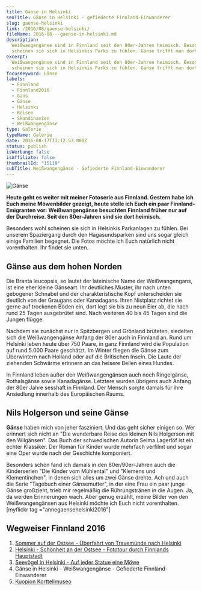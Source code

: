 ```yaml
---
title: Gänse in Helsinki
seoTitle: Gänse in Helsinki - gefiederte Finnland-Einwanderer
slug: gaense-helsinki
link: /2016/08/gaense-helsinki/
fileName: 2016-08---gaense-in-helsinki.md
description:
  Weißwangengänse sind in Finnland seit den 80er-Jahren heimisch. Besonders wohl
  scheinen sie sich in Helsinkis Parks zu fühlen. Gänse trifft man dort überall
excerpt:
  Weißwangengänse sind in Finnland seit den 80er-Jahren heimisch. Besonders wohl
  scheinen sie sich in Helsinkis Parks zu fühlen. Gänse trifft man dort überall.
focusKeyword: Gänse
labels:
  - Finnland
  - Finnland2016
  - Gans
  - Gänse
  - Helsinki
  - Reisen
  - Skandinavien
  - Weißwangengänse
type: Galerie
typeName: Galerie
date: 2016-08-17T13:12:53.000Z
status: publish
isWerbung: false
isAffiliate: false
thumbnailId: "15119"
subTitle: Weißwangengänse - Gefiederte Finnland-Einwanderer
---
```


![Gänse](http://cardamonchai.com/wp-content/uploads/2016/08/28294041574_4f64075959_z-640x427.jpg "Im Gänsemarsch geht es durch den Park")

<strong>Heute geht es weiter mit meiner Fotoserie aus Finnland. Gestern habe ich
Euch meine Möwenbilder gezeigt, heute stelle ich Euch ein paar
Finnland-Emigranten vor: Weißwangengänse besuchten Finnland früher nur auf der
Durchreise. Seit den 80er-Jahren sind sie dort heimisch.</strong>

Besonders wohl scheinen sie sich in Helsinkis Parkanlagen zu fühlen. Bei unserem
Spaziergang durch den Hagasundsparken sind uns sogar gleich einige Familien
begegnet. Die Fotos möchte ich Euch natürlich nicht vorenthalten. Ihr findet sie
unten.

## Gänse aus dem hohen Norden

Die Branta leucopsis, so lautet der lateinische Name der Weißwangengans, ist
eine eher kleine Gänseart. Ihr deutliches Muster, ihr nach unten gebogener
Schnabel und der charakteristische Kopf unterscheiden sie deutlich von der
Graugans oder Kanadagans. Ihren Nistplatz richtet sie gerne auf trockenen Böden
ein, dort legt sie bis zu neun Eier ab, die nach rund 25 Tagen ausgebrütet sind.
Nach weiteren 40 bis 45 Tagen sind die Jungen flügge.

Nachdem sie zunächst nur in Spitzbergen und Grönland brüteten, siedelten sich
die Weißwangengänse Anfang der 80er auch in Finnland an. Rund um Helsinki leben
heute über 750 Paare, in ganz Finnland wird die Population auf rund 5.000 Paare
geschätzt. Im Winter fliegen die Gänse zum Überwintern nach Holland oder auf die
Britischen Inseln. Die Laute der ziehenden Schwärme erinnern an das heisere
Bellen eines Hundes.

In Finnland leben außer den Weißwangengänsen auch noch Ringelgänse, Rothalsgänse
sowie Kanadagänse. Letztere wurden übrigens auch Anfang der 80er Jahre sesshaft
in Finnland. Der Mensch sorgte damals für ihre Ansiedlung innerhalb des
Europäischen Raums.

## Nils Holgerson und seine Gänse

<strong>Gänse</strong> haben mich von jeher fasziniert. Und das geht sicher
einigen so. Wer erinnert sich nicht an "Die wunderbare Reise des kleinen Nils
Holgerson mit den Wilgänsen". Das Buch der schwedischen Autorin Selma Lagerlöf
ist ein echter Klassiker. Der Roman für Kinder wurde mehrfach verfilmt und sogar
eine Oper wurde nach der Geschichte komponiert.

Besonders schön fand ich damals in den 80er/90er-Jahren auch die Kinderserien
"Die Kinder vom Mühlental" und "Klemens und Klementinchen", in denen sich alles
um zwei Gänse drehte. Ach und auch die Serie "Tagebuch einer Gänsemutter", in
der eine Frau ein paar junge Gänse großzieht, trieb mir regelmäßig die
Rührungstränen in die Augen. Ja, da werden Erinnerungen wach. Aber genug
erzählt, meine Bilder von den Weißwangengänsen aus Helsinki möchte ich Euch
nicht vorenthalten. [myflickr tag ="annegaensehelsinki2016"]

## Wegweiser Finnland 2016

<ol>
    <li><a href="http://cardamonchai.com/2016/07/sommer-auf-der-ostsee-travemuende-helsinki/">Sommer auf der Ostsee - Überfahrt von Travemünde nach Helsinki</a></li>
    <li><a href="http://cardamonchai.com/2016/08/helsinki-schoenheit-an-der-ostsee/">Helsinki - Schönheit an der Ostsee - Fototour durch Finnlands Hauptstadt</a></li>
    <li><a href="http://cardamonchai.com/2016/08/auf-jeder-statue-eine-moewe/">Seevögel in Helsinki - Auf jeder Statue eine Möwe</a></li>
    <li>Gänse in Helsinki - Weißwangengänse - Gefiederte Finnland-Einwanderer</li>
    <li><a href="http://cardamonchai.com/2016/10/kuopion-korttelimuseo/">Kuopion Korttelimuseo</a></li>
</ol>

